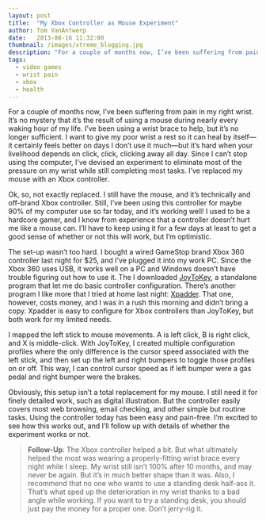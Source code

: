 ```yaml
---
layout: post
title:  "My Xbox Controller as Mouse Experiment"
author: Tom VanAntwerp
date:   2013-08-16 11:32:00
thumbnail: /images/xtreme_blogging.jpg
description: "For a couple of months now, I’ve been suffering from pain in my right wrist. Since I can’t stop using the computer, I’ve devised an experiment to eliminate most of the pressure on my wrist while still completing most tasks. I’ve replaced my mouse with an Xbox controller."
tags:
  - video games
  - wrist pain
  - xbox
  - health
---
```

For a couple of months now, I’ve been suffering from pain in my right wrist. It’s no mystery that it’s the result of using a mouse during nearly every waking hour of my life. I’ve been using a wrist brace to help, but it’s no longer sufficient. I want to give my poor wrist a rest so it can heal by itself—it certainly feels better on days I don’t use it much—but it’s hard when your livelihood depends on click, click, clicking away all day. Since I can’t stop using the computer, I’ve devised an experiment to eliminate most of the pressure on my wrist while still completing most tasks. I’ve replaced my mouse with an Xbox controller.

Ok, so, not exactly replaced. I still have the mouse, and it’s technically and off-brand Xbox controller. Still, I’ve been using this controller for maybe 90% of my computer use so far today, and it’s working well! I used to be a hardcore gamer, and I know from experience that a controller doesn’t hurt me like a mouse can. I’ll have to keep using it for a few days at least to get a good sense of whether or not this will work, but I’m optimistic.

The set-up wasn’t too hard. I bought a wired GameStop brand Xbox 360 controller last night for $25, and I’ve plugged it into my work PC. Since the Xbox 360 uses USB, it works well on a PC and Windows doesn’t have trouble figuring out how to use it. The I downloaded [JoyToKey](http://www.electracode.com/4/joy2key/JoyToKey%20English%20Version.htm), a standalone program that let me do basic controller configuration. There’s another program I like more that I tried at home last night: [Xpadder](http://www.xpadder.com/). That one, however, costs money, and I was in a rush this morning and didn’t bring a copy. Xpadder is easy to configure for Xbox controllers than JoyToKey, but both work for my limited needs.

I mapped the left stick to mouse movements. A is left click, B is right click, and X is middle-click. With JoyToKey, I created multiple configuration profiles where the only difference is the cursor speed associated with the left stick, and then set up the left and right bumpers to toggle those profiles on or off. This way, I can control cursor speed as if left bumper were a gas pedal and right bumper were the brakes.

Obviously, this setup isn’t a total replacement for my mouse. I still need it for finely detailed work, such as digital illustration. But the controller easily covers most web browsing, email checking, and other simple but routine tasks. Using the controller today has been easy and pain-free. I’m excited to see how this works out, and I’ll follow up with details of whether the experiment works or not.

> **Follow-Up**: The Xbox controller helped a bit. But what ultimately helped the most was wearing a properly-fitting wrist brace every night while I sleep. My wrist still isn’t 100% after 10 months, and may never be again. But it’s in much better shape than it was. Also, I recommend that no one who wants to use a standing desk half-ass it. That’s what sped up the deterioration in my wrist thanks to a bad angle while working. If you want to try a standing desk, you should just pay the money for a proper one. Don’t jerry-rig it.
